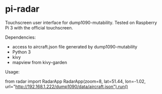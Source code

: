 # pi-radar
Touchscreen user interface for dump1090-mutability.
Tested on Raspberry Pi 3 with the official touchscreen.

Dependencies:
- access to aircraft.json file generated by dump1090-mutability
- Python 3
- kivy
- mapview from kivy-garden

Usage:

from radar import RadarApp
RadarApp(zoom=8, lat=51.44, lon=-1.02, url="http://192.168.1.222/dump1090/data/aircraft.json").run()
